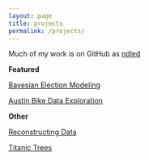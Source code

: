 ```yaml
---
layout: page
title: projects
permalink: /projects/
---
```


Much of my work is on GitHub as [ndled](https://github.com/ndled)

**Featured**

[Bayesian Election Modeling](/hire/bi.html)

[Austin Bike Data Exploration](/stats/2021/07/04/Austin-Bikes)

**Other**

[Reconstructing Data](/stats/2021/07/23/Reconstructing-Data.html)

[Titanic Trees](/stats/2021/07/01/Titanic-Trees.html)
